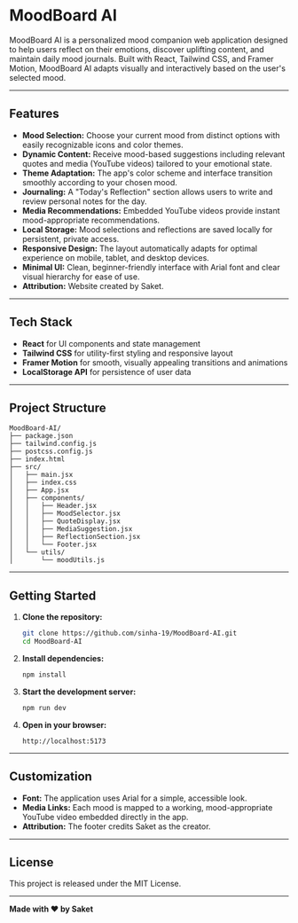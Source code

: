 # MoodBoard AI

MoodBoard AI is a personalized mood companion web application designed to help users reflect on their emotions, discover uplifting content, and maintain daily mood journals. Built with React, Tailwind CSS, and Framer Motion, MoodBoard AI adapts visually and interactively based on the user's selected mood.

---

## Features

- **Mood Selection:** Choose your current mood from distinct options with easily recognizable icons and color themes.
- **Dynamic Content:** Receive mood-based suggestions including relevant quotes and media (YouTube videos) tailored to your emotional state.
- **Theme Adaptation:** The app's color scheme and interface transition smoothly according to your chosen mood.
- **Journaling:** A "Today's Reflection" section allows users to write and review personal notes for the day.
- **Media Recommendations:** Embedded YouTube videos provide instant mood-appropriate recommendations.
- **Local Storage:** Mood selections and reflections are saved locally for persistent, private access.
- **Responsive Design:** The layout automatically adapts for optimal experience on mobile, tablet, and desktop devices.
- **Minimal UI:** Clean, beginner-friendly interface with Arial font and clear visual hierarchy for ease of use.
- **Attribution:** Website created by Saket.

---

## Tech Stack

- **React** for UI components and state management
- **Tailwind CSS** for utility-first styling and responsive layout
- **Framer Motion** for smooth, visually appealing transitions and animations
- **LocalStorage API** for persistence of user data

---

## Project Structure

```
MoodBoard-AI/
├── package.json
├── tailwind.config.js
├── postcss.config.js
├── index.html
├── src/
│   ├── main.jsx
│   ├── index.css
│   ├── App.jsx
│   ├── components/
│   │   ├── Header.jsx
│   │   ├── MoodSelector.jsx
│   │   ├── QuoteDisplay.jsx
│   │   ├── MediaSuggestion.jsx
│   │   ├── ReflectionSection.jsx
│   │   └── Footer.jsx
│   └── utils/
│       └── moodUtils.js
```

---

## Getting Started

1. **Clone the repository:**
   ```bash
   git clone https://github.com/sinha-19/MoodBoard-AI.git
   cd MoodBoard-AI
   ```

2. **Install dependencies:**
   ```bash
   npm install
   ```

3. **Start the development server:**
   ```bash
   npm run dev
   ```

4. **Open in your browser:**
   ```
   http://localhost:5173
   ```

---

## Customization

- **Font:** The application uses Arial for a simple, accessible look.
- **Media Links:** Each mood is mapped to a working, mood-appropriate YouTube video embedded directly in the app.
- **Attribution:** The footer credits Saket as the creator.

---

## License

This project is released under the MIT License.

---

**Made with ❤️ by Saket**
